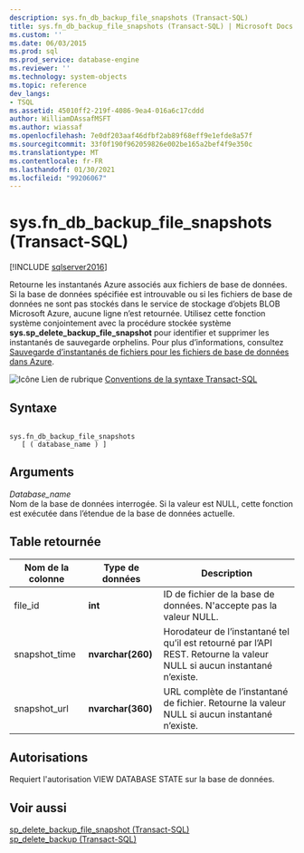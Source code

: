 ```yaml
---
description: sys.fn_db_backup_file_snapshots (Transact-SQL)
title: sys.fn_db_backup_file_snapshots (Transact-SQL) | Microsoft Docs
ms.custom: ''
ms.date: 06/03/2015
ms.prod: sql
ms.prod_service: database-engine
ms.reviewer: ''
ms.technology: system-objects
ms.topic: reference
dev_langs:
- TSQL
ms.assetid: 45010ff2-219f-4086-9ea4-016a6c17cddd
author: WilliamDAssafMSFT
ms.author: wiassaf
ms.openlocfilehash: 7e0df203aaf46dfbf2ab89f68eff9e1efde8a57f
ms.sourcegitcommit: 33f0f190f962059826e002be165a2bef4f9e350c
ms.translationtype: MT
ms.contentlocale: fr-FR
ms.lasthandoff: 01/30/2021
ms.locfileid: "99206067"
---
```

# <a name="sysfn_db_backup_file_snapshots-transact-sql"></a>sys.fn_db_backup_file_snapshots (Transact-SQL)
[!INCLUDE [sqlserver2016](../../includes/applies-to-version/sqlserver2016.md)]

  Retourne les instantanés Azure associés aux fichiers de base de données. Si la base de données spécifiée est introuvable ou si les fichiers de base de données ne sont pas stockés dans le service de stockage d’objets BLOB Microsoft Azure, aucune ligne n’est retournée. Utilisez cette fonction système conjointement avec la procédure stockée système **sys.sp_delete_backup_file_snapshot** pour identifier et supprimer les instantanés de sauvegarde orphelins. Pour plus d’informations, consultez [Sauvegarde d’instantanés de fichiers pour les fichiers de base de données dans Azure](../../relational-databases/backup-restore/file-snapshot-backups-for-database-files-in-azure.md).  
  
 ![Icône Lien de rubrique](../../database-engine/configure-windows/media/topic-link.gif "Icône du lien de rubrique") [Conventions de la syntaxe Transact-SQL](../../t-sql/language-elements/transact-sql-syntax-conventions-transact-sql.md)  
  
## <a name="syntax"></a>Syntaxe  
  
```  
  
sys.fn_db_backup_file_snapshots   
   [ ( database_name ) ]  
```  
  
## <a name="arguments"></a>Arguments  
 *Database_name*  
 Nom de la base de données interrogée. Si la valeur est NULL, cette fonction est exécutée dans l’étendue de la base de données actuelle.  
  
## <a name="table-returned"></a>Table retournée  
  
|Nom de la colonne|Type de données|Description|  
|-----------------|---------------|-----------------|  
|file_id|**int**|ID de fichier de la base de données. N'accepte pas la valeur NULL.|  
|snapshot_time|**nvarchar(260)**|Horodateur de l’instantané tel qu’il est retourné par l’API REST. Retourne la valeur NULL si aucun instantané n’existe.|  
|snapshot_url|**nvarchar(360)**|URL complète de l’instantané de fichier. Retourne la valeur NULL si aucun instantané n’existe.|  
  
## <a name="permissions"></a>Autorisations  
 Requiert l'autorisation VIEW DATABASE STATE sur la base de données.  
  
## <a name="see-also"></a>Voir aussi  
 [sp_delete_backup_file_snapshot &#40;Transact-SQL&#41;](../../relational-databases/system-stored-procedures/snapshot-backup-sp-delete-backup-file-snapshot.md)   
 [sp_delete_backup &#40;Transact-SQL&#41;](../../relational-databases/system-stored-procedures/snapshot-backup-sp-delete-backup.md)  
  
  
